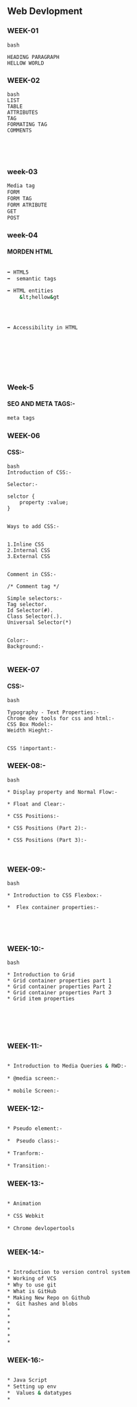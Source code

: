 ## Web Devlopment

### WEEK-01
```
bash

HEADING PARAGRAPH
HELLOW WORLD
```


### WEEK-02
```
bash
LIST 
TABLE
ATTRIBUTES
TAG
FORMATING TAG
COMMENTS





```


### week-03 
```bash
Media tag
FORM 
FORM TAG
FORM ATRIBUTE
GET 
POST


```


### week-04
#### MORDEN HTML
```bash

➡️ HTML5
➡️  semantic tags

➡️ HTML entities
    &lt;hellow&gt 




➡️ Accessibility in HTML









```

### Week-5
#### SEO AND META TAGS:-
```bash
meta tags 


```


### WEEK-06
#### CSS:-
```
bash
Introduction of CSS:-

Selector:-

selctor {
    property :value;
}


Ways to add CSS:-


1.Inline CSS
2.Internal CSS
3.External CSS


Comment in CSS:-

/* Comment tag */

Simple selectors:-
Tag selector. 
Id Selector(#).
Class Selector(.).
Universal Selector(*)


Color:-
Background:-


```


### WEEK-07
#### CSS:-
```
bash

Typography - Text Properties:-
Chrome dev tools for css and html:-
CSS Box Model:-
Weidth Hieght:-


CSS !important:-

```

### WEEK-08:-

```
bash

* Display property and Normal Flow:-

* Float and Clear:-

* CSS Positions:-

* CSS Positions (Part 2):-

* CSS Positions (Part 3):-



```

### WEEK-09:-

```
bash

* Introduction to CSS Flexbox:-

*  Flex container properties:-





```
### WEEK-10:-

```
bash

* Introduction to Grid
* Grid container properties part 1
* Grid container properties Part 2
* Grid container properties Part 3
* Grid item properties






```

### WEEK-11:-

```bash

* Introduction to Media Queries & RWD:-

* @media screen:-

* mobile Screen:-


```
### WEEK-12:-

```bash

* Pseudo element:-

*  Pseudo class:-

* Tranform:-

* Transition:-


```

### WEEK-13:-

```bash

* Animation

* CSS Webkit

* Chrome devlopertools



```


### WEEK-14:-

```bash

* Introduction to version control system
* Working of VCS
* Why to use git
* What is GitHub
* Making New Repo on Github
*  Git hashes and blobs
*
*
*
*
*
*
```

### WEEK-16:-

```bash

* Java Script
* Setting up env  
*  Values & datatypes
* 
